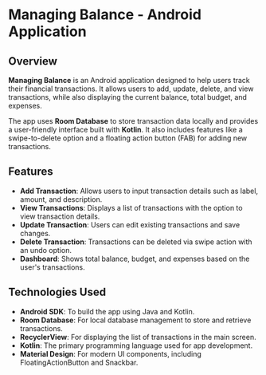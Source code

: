 # Managing Balance - Android Application

## Overview

**Managing Balance** is an Android application designed to help users track their financial transactions. It allows users to add, update, delete, and view transactions, while also displaying the current balance, total budget, and expenses.

The app uses **Room Database** to store transaction data locally and provides a user-friendly interface built with **Kotlin**. It also includes features like a swipe-to-delete option and a floating action button (FAB) for adding new transactions.

## Features

- **Add Transaction**: Allows users to input transaction details such as label, amount, and description.
- **View Transactions**: Displays a list of transactions with the option to view transaction details.
- **Update Transaction**: Users can edit existing transactions and save changes.
- **Delete Transaction**: Transactions can be deleted via swipe action with an undo option.
- **Dashboard**: Shows total balance, budget, and expenses based on the user's transactions.



## Technologies Used

- **Android SDK**: To build the app using Java and Kotlin.
- **Room Database**: For local database management to store and retrieve transactions.
- **RecyclerView**: For displaying the list of transactions in the main screen.
- **Kotlin**: The primary programming language used for app development.
- **Material Design**: For modern UI components, including FloatingActionButton and Snackbar.


